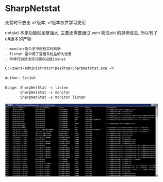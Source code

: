 # SharpNetstat

先暂时不放出 v2版本, v1版本仅供学习使用

netstat 本来功能就足够强大, 主要还需要通过 wmi 获取pid 的具体信息, 所以有了 c#版本的产物

	- monitor指令支持进程实时刷新
	- listen 指令用于查看系统监听的信息
	- 师傅们测试出现问题欢迎提issues



```
C:\Users\Administrator\Desktop>SharpNetstat.exe -h

Author: Evi1oX

Usage: SharpNetStat -s listen
       SharpNetStat -s monitor
       SharpNetStat -s monitor listen
```



![processinfo](README.assets/processinfo.png)

